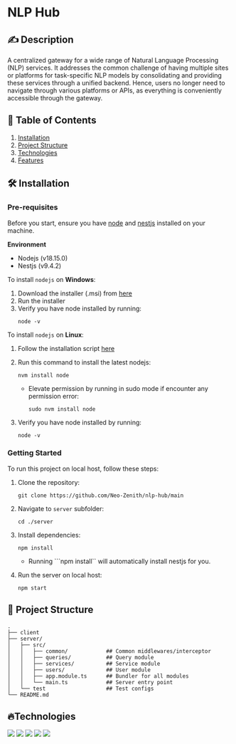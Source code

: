 # NLP Hub
## ✍️ Description
A centralized gateway for a wide range of Natural Language Processing (NLP) services. It addresses the common challenge of having multiple sites or platforms for task-specific NLP models by consolidating and providing these services through a unified backend. Hence, users no longer need to navigate through various platforms or APIs, as everything is conveniently accessible through the gateway.


## 📜 Table of Contents

1. [Installation](#Installation)
2. [Project Structure](#Project-Structure)
3. [Technologies](#Technologies)
4. [Features](#Features)


## 🛠️ Installation
### Pre-requisites
Before you start, ensure you have [node](https://nodejs.org/en) and [nestjs](https://nestjs.com/) installed on your machine. 

**Environment**
* Nodejs (v18.15.0)
* Nestjs (v9.4.2)

To install `nodejs` on **Windows**:
1. Download the installer (.msi) from [here](https://nodejs.org/en/download)
2. Run the installer
3. Verify you have node installed by running:
    ```console
    node -v
    ```

To install `nodejs` on **Linux**:
1. Follow the installation script [here](https://github.com/nvm-sh/nvm)

3. Run this command to install the latest nodejs:
    ```console
    nvm install node
    ```
      * Elevate permission by running in sudo mode if encounter any permission error:
        ```console
        sudo nvm install node
        ```
   
3. Verify you have node installed by running:
    ```console
    node -v
    ```

### Getting Started
To run this project on local host, follow these steps:

1. Clone the repository: 
    ```console
    git clone https://github.com/Neo-Zenith/nlp-hub/main
    ```
2. Navigate to `server` subfolder: 
    ```console
    cd ./server
    ```
3. Install dependencies:
    ```console
    npm install
    ```
    
    * Running ```npm install`` will automatically install nestjs for you. 

4. Run the server on local host:
    ```console
    npm start
    ```
    
## 📁 Project Structure
```tree
.
├── client
├── server/
│   ├── src/
│   │   ├── common/            ## Common middlewares/interceptor
│   │   ├── queries/           ## Query module
│   │   ├── services/          ## Service module
│   │   ├── users/             ## User module
│   │   ├── app.module.ts      ## Bundler for all modules
│   │   └── main.ts            ## Server entry point
│   └── test                   ## Test configs
└── README.md
```

## 🔥Technologies
<p>
    <img src="https://img.shields.io/badge/Nestjs-e53059?style=for-the-badge&logo=Nestjs&logoColor=white" />
    <img src="https://img.shields.io/badge/MongoDB-4EA94B?style=for-the-badge&logo=mongodb&logoColor=white" />
    <img src="https://img.shields.io/badge/React-20232A?style=for-the-badge&logo=react&logoColor=61DAFB" />
    <img src="https://img.shields.io/badge/Postman-FC8019?style=for-the-badge&logo=Postman&logoColor=white" />
    <img src="https://img.shields.io/badge/SwaggerUI-7aa225?style=for-the-badge&logo=swagger&logoColor=white" />
</p>

